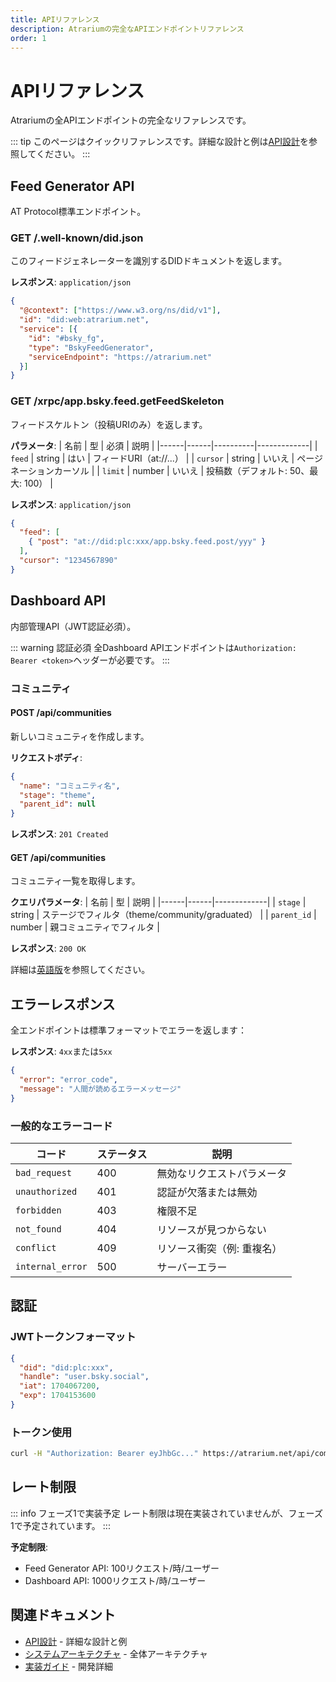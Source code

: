 ```yaml
---
title: APIリファレンス
description: Atrariumの完全なAPIエンドポイントリファレンス
order: 1
---
```


# APIリファレンス

Atrariumの全APIエンドポイントの完全なリファレンスです。

::: tip
このページはクイックリファレンスです。詳細な設計と例は[API設計](/ja/architecture/api)を参照してください。
:::

## Feed Generator API

AT Protocol標準エンドポイント。

### GET /.well-known/did.json

このフィードジェネレーターを識別するDIDドキュメントを返します。

**レスポンス**: `application/json`

```json
{
  "@context": ["https://www.w3.org/ns/did/v1"],
  "id": "did:web:atrarium.net",
  "service": [{
    "id": "#bsky_fg",
    "type": "BskyFeedGenerator",
    "serviceEndpoint": "https://atrarium.net"
  }]
}
```

### GET /xrpc/app.bsky.feed.getFeedSkeleton

フィードスケルトン（投稿URIのみ）を返します。

**パラメータ**:
| 名前 | 型 | 必須 | 説明 |
|------|------|----------|-------------|
| `feed` | string | はい | フィードURI（at://...） |
| `cursor` | string | いいえ | ページネーションカーソル |
| `limit` | number | いいえ | 投稿数（デフォルト: 50、最大: 100） |

**レスポンス**: `application/json`

```json
{
  "feed": [
    { "post": "at://did:plc:xxx/app.bsky.feed.post/yyy" }
  ],
  "cursor": "1234567890"
}
```

## Dashboard API

内部管理API（JWT認証必須）。

::: warning 認証必須
全Dashboard APIエンドポイントは`Authorization: Bearer <token>`ヘッダーが必要です。
:::

### コミュニティ

#### POST /api/communities

新しいコミュニティを作成します。

**リクエストボディ**:
```json
{
  "name": "コミュニティ名",
  "stage": "theme",
  "parent_id": null
}
```

**レスポンス**: `201 Created`

#### GET /api/communities

コミュニティ一覧を取得します。

**クエリパラメータ**:
| 名前 | 型 | 説明 |
|------|------|-------------|
| `stage` | string | ステージでフィルタ（theme/community/graduated） |
| `parent_id` | number | 親コミュニティでフィルタ |

**レスポンス**: `200 OK`

詳細は[英語版](/en/reference/api-reference)を参照してください。

## エラーレスポンス

全エンドポイントは標準フォーマットでエラーを返します：

**レスポンス**: `4xx`または`5xx`

```json
{
  "error": "error_code",
  "message": "人間が読めるエラーメッセージ"
}
```

### 一般的なエラーコード

| コード | ステータス | 説明 |
|------|--------|-------------|
| `bad_request` | 400 | 無効なリクエストパラメータ |
| `unauthorized` | 401 | 認証が欠落または無効 |
| `forbidden` | 403 | 権限不足 |
| `not_found` | 404 | リソースが見つからない |
| `conflict` | 409 | リソース衝突（例: 重複名） |
| `internal_error` | 500 | サーバーエラー |

## 認証

### JWTトークンフォーマット

```json
{
  "did": "did:plc:xxx",
  "handle": "user.bsky.social",
  "iat": 1704067200,
  "exp": 1704153600
}
```

### トークン使用

```bash
curl -H "Authorization: Bearer eyJhbGc..." https://atrarium.net/api/communities
```

## レート制限

::: info フェーズ1で実装予定
レート制限は現在実装されていませんが、フェーズ1で予定されています。
:::

**予定制限**:
- Feed Generator API: 100リクエスト/時/ユーザー
- Dashboard API: 1000リクエスト/時/ユーザー

## 関連ドキュメント

- [API設計](/ja/architecture/api) - 詳細な設計と例
- [システムアーキテクチャ](/ja/architecture/system-design) - 全体アーキテクチャ
- [実装ガイド](/ja/reference/implementation) - 開発詳細
